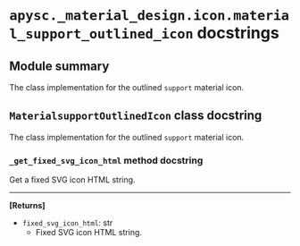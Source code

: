 # `apysc._material_design.icon.material_support_outlined_icon` docstrings

## Module summary

The class implementation for the outlined `support` material icon.

## `MaterialsupportOutlinedIcon` class docstring

The class implementation for the outlined `support` material icon.

### `_get_fixed_svg_icon_html` method docstring

Get a fixed SVG icon HTML string.<hr>

**[Returns]**

- `fixed_svg_icon_html`: str
  - Fixed SVG icon HTML string.